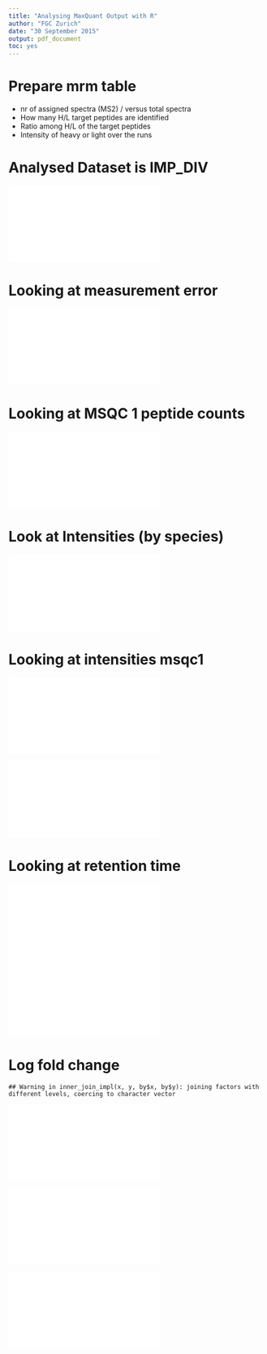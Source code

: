 ```yaml
---
title: "Analysing MaxQuant Output with R"
author: "FGC Zurich"
date: "30 September 2015"
output: pdf_document
toc: yes
---
```


# Prepare mrm table

- nr of assigned spectra (MS2) / versus total spectra
- How many H/L target peptides are identified
- Ratio among H/L of the target peptides
- Intensity of heavy or light over the runs














# Analysed Dataset is IMP_DIV


![](Peptide_Vienna_files/figure-latex/test-1.pdf) 

<!-- # Peptide Evidence -->



# Looking at measurement error

![](Peptide_Vienna_files/figure-latex/unnamed-chunk-3-1.pdf) 




# Looking at MSQC 1 peptide counts










![](Peptide_Vienna_files/figure-latex/unnamed-chunk-8-1.pdf) 

# Look at Intensities (by species)





![](Peptide_Vienna_files/figure-latex/unnamed-chunk-11-1.pdf) 


# Looking at intensities msqc1




![](Peptide_Vienna_files/figure-latex/unnamed-chunk-13-1.pdf) 


![](Peptide_Vienna_files/figure-latex/unnamed-chunk-14-1.pdf) 

# Looking at retention time

![](Peptide_Vienna_files/figure-latex/unnamed-chunk-15-1.pdf) ![](Peptide_Vienna_files/figure-latex/unnamed-chunk-15-2.pdf) 


# Log fold change



```
## Warning in inner_join_impl(x, y, by$x, by$y): joining factors with different levels, coercing to character vector
```

![](Peptide_Vienna_files/figure-latex/unnamed-chunk-16-1.pdf) 

![](Peptide_Vienna_files/figure-latex/unnamed-chunk-17-1.pdf) 


![](Peptide_Vienna_files/figure-latex/unnamed-chunk-18-1.pdf) 




























